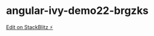 # angular-ivy-demo22-brgzks

[Edit on StackBlitz ⚡️](https://stackblitz.com/edit/angular-ivy-demo22-brgzks)